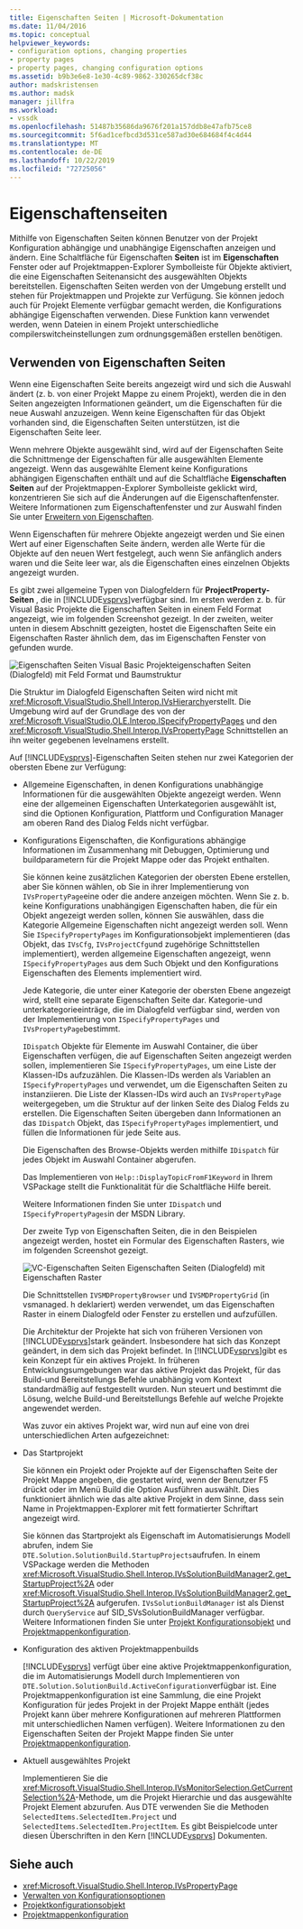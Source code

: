 ```yaml
---
title: Eigenschaften Seiten | Microsoft-Dokumentation
ms.date: 11/04/2016
ms.topic: conceptual
helpviewer_keywords:
- configuration options, changing properties
- property pages
- property pages, changing configuration options
ms.assetid: b9b3e6e8-1e30-4c89-9862-330265dcf38c
author: madskristensen
ms.author: madsk
manager: jillfra
ms.workload:
- vssdk
ms.openlocfilehash: 51487b35686da9676f201a157ddb8e47afb75ce8
ms.sourcegitcommit: 5f6ad1cefbcd3d531ce587ad30e684684f4c4d44
ms.translationtype: MT
ms.contentlocale: de-DE
ms.lasthandoff: 10/22/2019
ms.locfileid: "72725056"
---
```

# <a name="property-pages"></a>Eigenschaftenseiten
Mithilfe von Eigenschaften Seiten können Benutzer von der Projekt Konfiguration abhängige und unabhängige Eigenschaften anzeigen und ändern. Eine Schaltfläche für Eigenschaften **Seiten** ist im **Eigenschaften** Fenster oder auf Projektmappen-Explorer Symbolleiste für Objekte aktiviert, die eine Eigenschaften Seitenansicht des ausgewählten Objekts bereitstellen. Eigenschaften Seiten werden von der Umgebung erstellt und stehen für Projektmappen und Projekte zur Verfügung. Sie können jedoch auch für Projekt Elemente verfügbar gemacht werden, die Konfigurations abhängige Eigenschaften verwenden. Diese Funktion kann verwendet werden, wenn Dateien in einem Projekt unterschiedliche compilerswitcheinstellungen zum ordnungsgemäßen erstellen benötigen.

## <a name="using-property-pages"></a>Verwenden von Eigenschaften Seiten
 Wenn eine Eigenschaften Seite bereits angezeigt wird und sich die Auswahl ändert (z. b. von einer Projekt Mappe zu einem Projekt), werden die in den Seiten angezeigten Informationen geändert, um die Eigenschaften für die neue Auswahl anzuzeigen. Wenn keine Eigenschaften für das Objekt vorhanden sind, die Eigenschaften Seiten unterstützen, ist die Eigenschaften Seite leer.

 Wenn mehrere Objekte ausgewählt sind, wird auf der Eigenschaften Seite die Schnittmenge der Eigenschaften für alle ausgewählten Elemente angezeigt. Wenn das ausgewählte Element keine Konfigurations abhängigen Eigenschaften enthält und auf die Schaltfläche **Eigenschaften Seiten** auf der Projektmappen-Explorer Symbolleiste geklickt wird, konzentrieren Sie sich auf die Änderungen auf die Eigenschaftenfenster. Weitere Informationen zum Eigenschaftenfenster und zur Auswahl finden Sie unter [Erweitern von Eigenschaften](../../extensibility/internals/extending-properties.md).

 Wenn Eigenschaften für mehrere Objekte angezeigt werden und Sie einen Wert auf einer Eigenschaften Seite ändern, werden alle Werte für die Objekte auf den neuen Wert festgelegt, auch wenn Sie anfänglich anders waren und die Seite leer war, als die Eigenschaften eines einzelnen Objekts angezeigt wurden.

 Es gibt zwei allgemeine Typen von Dialogfeldern für **ProjectProperty-Seiten** , die in [!INCLUDE[vsprvs](../../code-quality/includes/vsprvs_md.md)]verfügbar sind. Im ersten werden z. b. für Visual Basic Projekte die Eigenschaften Seiten in einem Feld Format angezeigt, wie im folgenden Screenshot gezeigt. In der zweiten, weiter unten in diesem Abschnitt gezeigten, hostet die Eigenschaften Seite ein Eigenschaften Raster ähnlich dem, das im Eigenschaften Fenster von gefunden wurde.

 ![Eigenschaften Seiten Visual Basic](../../extensibility/internals/media/vsvbproppages.gif "vsvbproppages") Projekteigenschaften Seiten (Dialogfeld) mit Feld Format und Baumstruktur

 Die Struktur im Dialogfeld Eigenschaften Seiten wird nicht mit <xref:Microsoft.VisualStudio.Shell.Interop.IVsHierarchy>erstellt. Die Umgebung wird auf der Grundlage des von der <xref:Microsoft.VisualStudio.OLE.Interop.ISpecifyPropertyPages> und den <xref:Microsoft.VisualStudio.Shell.Interop.IVsPropertyPage> Schnittstellen an ihn weiter gegebenen levelnamens erstellt.

 Auf [!INCLUDE[vsprvs](../../code-quality/includes/vsprvs_md.md)]-Eigenschaften Seiten stehen nur zwei Kategorien der obersten Ebene zur Verfügung:

- Allgemeine Eigenschaften, in denen Konfigurations unabhängige Informationen für die ausgewählten Objekte angezeigt werden. Wenn eine der allgemeinen Eigenschaften Unterkategorien ausgewählt ist, sind die Optionen Konfiguration, Plattform und Configuration Manager am oberen Rand des Dialog Felds nicht verfügbar.

- Konfigurations Eigenschaften, die Konfigurations abhängige Informationen im Zusammenhang mit Debuggen, Optimierung und buildparametern für die Projekt Mappe oder das Projekt enthalten.

  Sie können keine zusätzlichen Kategorien der obersten Ebene erstellen, aber Sie können wählen, ob Sie in ihrer Implementierung von `IVsPropertyPage`eine oder die andere anzeigen möchten. Wenn Sie z. b. keine Konfigurations unabhängigen Eigenschaften haben, die für ein Objekt angezeigt werden sollen, können Sie auswählen, dass die Kategorie Allgemeine Eigenschaften nicht angezeigt werden soll. Wenn Sie `ISpecifyPropertyPages` im Konfigurationsobjekt implementieren (das Objekt, das `IVsCfg`, `IVsProjectCfg`und zugehörige Schnittstellen implementiert), werden allgemeine Eigenschaften angezeigt, wenn `ISpecifyPropertyPages` aus dem Such Objekt und den Konfigurations Eigenschaften des Elements implementiert wird.

  Jede Kategorie, die unter einer Kategorie der obersten Ebene angezeigt wird, stellt eine separate Eigenschaften Seite dar. Kategorie-und unterkategorieeinträge, die im Dialogfeld verfügbar sind, werden von der Implementierung von `ISpecifyPropertyPages` und `IVsPropertyPage`bestimmt.

  `IDispatch` Objekte für Elemente im Auswahl Container, die über Eigenschaften verfügen, die auf Eigenschaften Seiten angezeigt werden sollen, implementieren Sie `ISpecifyPropertyPages`, um eine Liste der Klassen-IDs aufzuzählen. Die Klassen-IDs werden als Variablen an `ISpecifyPropertyPages` und verwendet, um die Eigenschaften Seiten zu instanziieren. Die Liste der Klassen-IDs wird auch an `IVsPropertyPage` weitergegeben, um die Struktur auf der linken Seite des Dialog Felds zu erstellen. Die Eigenschaften Seiten übergeben dann Informationen an das `IDispatch` Objekt, das `ISpecifyPropertyPages` implementiert, und füllen die Informationen für jede Seite aus.

  Die Eigenschaften des Browse-Objekts werden mithilfe `IDispatch` für jedes Objekt im Auswahl Container abgerufen.

  Das Implementieren von `Help::DisplayTopicFromF1Keyword` in Ihrem VSPackage stellt die Funktionalität für die Schaltfläche Hilfe bereit.

  Weitere Informationen finden Sie unter `IDispatch` und `ISpecifyPropertyPages`in der MSDN Library.

  Der zweite Typ von Eigenschaften Seiten, die in den Beispielen angezeigt werden, hostet ein Formular des Eigenschaften Rasters, wie im folgenden Screenshot gezeigt.

  ![VC-Eigenschaften Seiten](../../extensibility/internals/media/vsvcproppages.gif "vsvcproppages") Eigenschaften Seiten (Dialogfeld) mit Eigenschaften Raster

  Die Schnittstellen `IVSMDPropertyBrowser` und `IVSMDPropertyGrid` (in vsmanaged. h deklariert) werden verwendet, um das Eigenschaften Raster in einem Dialogfeld oder Fenster zu erstellen und aufzufüllen.

  Die Architektur der Projekte hat sich von früheren Versionen von [!INCLUDE[vsprvs](../../code-quality/includes/vsprvs_md.md)]stark geändert. Insbesondere hat sich das Konzept geändert, in dem sich das Projekt befindet. In [!INCLUDE[vsprvs](../../code-quality/includes/vsprvs_md.md)]gibt es kein Konzept für ein aktives Projekt. In früheren Entwicklungsumgebungen war das aktive Projekt das Projekt, für das Build-und Bereitstellungs Befehle unabhängig vom Kontext standardmäßig auf festgestellt wurden. Nun steuert und bestimmt die Lösung, welche Build-und Bereitstellungs Befehle auf welche Projekte angewendet werden.

  Was zuvor ein aktives Projekt war, wird nun auf eine von drei unterschiedlichen Arten aufgezeichnet:

- Das Startprojekt

   Sie können ein Projekt oder Projekte auf der Eigenschaften Seite der Projekt Mappe angeben, die gestartet wird, wenn der Benutzer F5 drückt oder im Menü Build die Option Ausführen auswählt. Dies funktioniert ähnlich wie das alte aktive Projekt in dem Sinne, dass sein Name in Projektmappen-Explorer mit fett formatierter Schriftart angezeigt wird.

   Sie können das Startprojekt als Eigenschaft im Automatisierungs Modell abrufen, indem Sie `DTE.Solution.SolutionBuild.StartupProjects`aufrufen. In einem VSPackage werden die Methoden <xref:Microsoft.VisualStudio.Shell.Interop.IVsSolutionBuildManager2.get_StartupProject%2A> oder <xref:Microsoft.VisualStudio.Shell.Interop.IVsSolutionBuildManager2.get_StartupProject%2A> aufgerufen. `IVsSolutionBuildManager` ist als Dienst durch `QueryService` auf SID_SVsSolutionBuildManager verfügbar. Weitere Informationen finden Sie unter [Projekt Konfigurationsobjekt](../../extensibility/internals/project-configuration-object.md) und [Projektmappenkonfiguration](../../extensibility/internals/solution-configuration.md).

- Konfiguration des aktiven Projektmappenbuilds

   [!INCLUDE[vsprvs](../../code-quality/includes/vsprvs_md.md)] verfügt über eine aktive Projektmappenkonfiguration, die im Automatisierungs Modell durch Implementieren von `DTE.Solution.SolutionBuild.ActiveConfiguration`verfügbar ist. Eine Projektmappenkonfiguration ist eine Sammlung, die eine Projekt Konfiguration für jedes Projekt in der Projekt Mappe enthält (jedes Projekt kann über mehrere Konfigurationen auf mehreren Plattformen mit unterschiedlichen Namen verfügen). Weitere Informationen zu den Eigenschaften Seiten der Projekt Mappe finden Sie unter [Projektmappenkonfiguration](../../extensibility/internals/solution-configuration.md).

- Aktuell ausgewähltes Projekt

   Implementieren Sie die <xref:Microsoft.VisualStudio.Shell.Interop.IVsMonitorSelection.GetCurrentSelection%2A>-Methode, um die Projekt Hierarchie und das ausgewählte Projekt Element abzurufen. Aus DTE verwenden Sie die Methoden `SelectedItems.SelectedItem.Project` und `SelectedItems.SelectedItem.ProjectItem`. Es gibt Beispielcode unter diesen Überschriften in den Kern [!INCLUDE[vsprvs](../../code-quality/includes/vsprvs_md.md)] Dokumenten.

## <a name="see-also"></a>Siehe auch
- <xref:Microsoft.VisualStudio.Shell.Interop.IVsPropertyPage>
- [Verwalten von Konfigurationsoptionen](../../extensibility/internals/managing-configuration-options.md)
- [Projektkonfigurationsobjekt](../../extensibility/internals/project-configuration-object.md)
- [Projektmappenkonfiguration](../../extensibility/internals/solution-configuration.md)